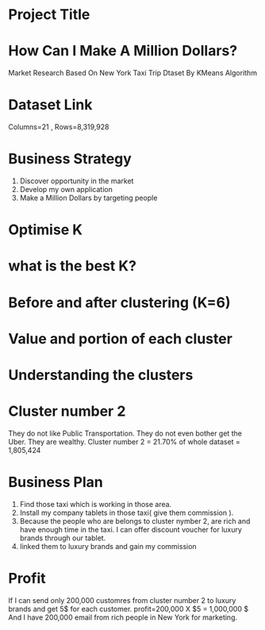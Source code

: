 # Project Title
# How Can I Make A Million Dollars?
Market Research Based On New York Taxi Trip Dtaset By KMeans Algorithm
# Dataset Link

Columns=21 , Rows=8,319,928 
# Business Strategy
1) Discover opportunity in the market
2) Develop my own application
3) Make a Million Dollars by targeting people
# Optimise K


# what is the best K?

# Before and after clustering (K=6)

# Value and portion of each cluster

# Understanding the clusters

# Cluster number 2
They do not like Public Transportation.
They do not even bother get the Uber.
They are wealthy.
Cluster number 2 = 21.70% of whole dataset = 1,805,424

# Business Plan
1) Find those taxi which is working in those area.
2) Install my company tablets in those taxi( give them commission ).
3) Because the people who are belongs to cluster nymber 2, are rich and have enough time in the taxi. I can offer discount voucher for luxury brands through our tablet.
4) linked them to luxury brands and gain my commission 

# Profit
If I can send only 200,000 customres from cluster number 2 to luxury brands and get 5$ for each customer.
profit=200,000 X $5 = 1,000,000 $
And
I have 200,000 email from rich people in New York for marketing.




